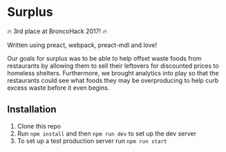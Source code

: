 # Surplus

🔥 3rd place at BroncoHack 2017! 🔥  

Written using preact, webpack, preact-mdl and love!

Our goals for surplus was to be able to help offset waste foods from restaurants by allowing them to sell their leftovers for discounted prices to homeless shelters. Furthermore, we brought analytics into play so that the restaurants could see what foods they may be overproducing to help curb excess waste before it even begins.  


## Installation
1) Clone this repo  
2) Run `npm install` and then `npm run dev` to set up the dev server  
3) To set up a test production server run `npm run start`
